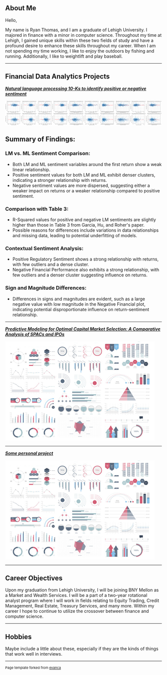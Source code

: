 ## About Me

Hello, 

My name is Ryan Thomas, and I am a graduate of Lehigh University. I majored in finance with a minor in computer science. Throughout my time at Lehigh, I gained unique skills within these two fields of study and have a profound desire to enhance these skills throughout my career. When I am not spending my time working, I like to enjoy the outdoors by fishing and running. Additionally, I like to weightlift and play baseball. 

<!-- Upload your own photo and change the path -->

<!-- <p style="text-align:center;">
  <img class="img-circle" src="/images/Thomas_Ryan.jpg" width="50%">
</p> -->

---

## Financial Data Analytics Projects

<!-- You can link to other websites, PDFs in this repo, and other pages in this repo -->

_**[Natural language processing 10-Ks to identify positive or negative sentiment](https://github.com/LeDataSciFi/asgn-05-ryant382)**_

<img src="images/image.png"/>
 
## Summary of Findings:

### LM vs. ML Sentiment Comparison:
- Both LM and ML sentiment variables around the first return show a weak linear relationship.
- Positive sentiment values for both LM and ML exhibit denser clusters, indicating a stronger relationship with returns.
- Negative sentiment values are more dispersed, suggesting either a weaker impact on returns or a weaker relationship compared to positive sentiment.

### Comparison with Table 3:
- R-Squared values for positive and negative LM sentiments are slightly higher than those in Table 3 from Garcia, Hu, and Roher's paper.
- Possible reasons for differences include variations in data relationships and missing data, leading to potential underfitting of models.

### Contextual Sentiment Analysis:
- Positive Regulatory Sentiment shows a strong relationship with returns, with few outliers and a dense cluster.
- Negative Financial Performance also exhibits a strong relationship, with few outliers and a denser cluster suggesting influence on returns.

### Sign and Magnitude Differences:
- Differences in signs and magnitudes are evident, such as a large negative value with low magnitude in the Negative Financial plot, indicating potential disproportionate influence on return-sentiment relationship.


---

_**[Predictive Modeling for Optimal Capital Market Selection: A Comparative Analysis of SPACs and IPOs](https://github.com/ZiggyFloydLee/FIN377-FinalProject-Team12)**_

<img src="images/dummy_thumbnail.jpg?raw=true"/>

---

_**[Some personal project](/pdf/sample_presentation.pdf)**_

<img src="images/dummy_thumbnail.jpg?raw=true"/>

---

## Career Objectives

Upon my graduation from Lehigh University, I will be joining BNY Mellon as a Market and Wealth Services. I will be a part of a two-year rotational analyst program where I will work in fields relating to Equity Trading, Credit Management, Real Estate, Treasury Services, and many more. Within my career I hope to continue to utilize the crossover between finance and computer science. 

---

## Hobbies

Maybe include a little about these, especially if they are the kinds of things that work well in interviews.

---
<p style="font-size:11px">Page template forked from <a href="https://github.com/evanca/quick-portfolio">evanca</a></p>
<!-- Remove above link if you don't want to attibute -->
